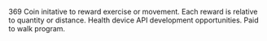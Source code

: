 369 Coin initative to reward exercise or movement.
Each reward is relative to quantity or distance.
Health device API development opportunities.
Paid to walk program.
